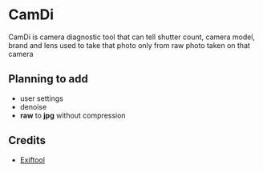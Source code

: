 # **CamDi**

CamDi is camera diagnostic tool that can tell shutter count, camera model, brand and lens used to take that photo only from raw photo taken on that camera

## **Planning to add**
- user settings
- denoise
- **raw** to **jpg** without compression

## **Credits**
- [Exiftool](https://exiftool.org)
